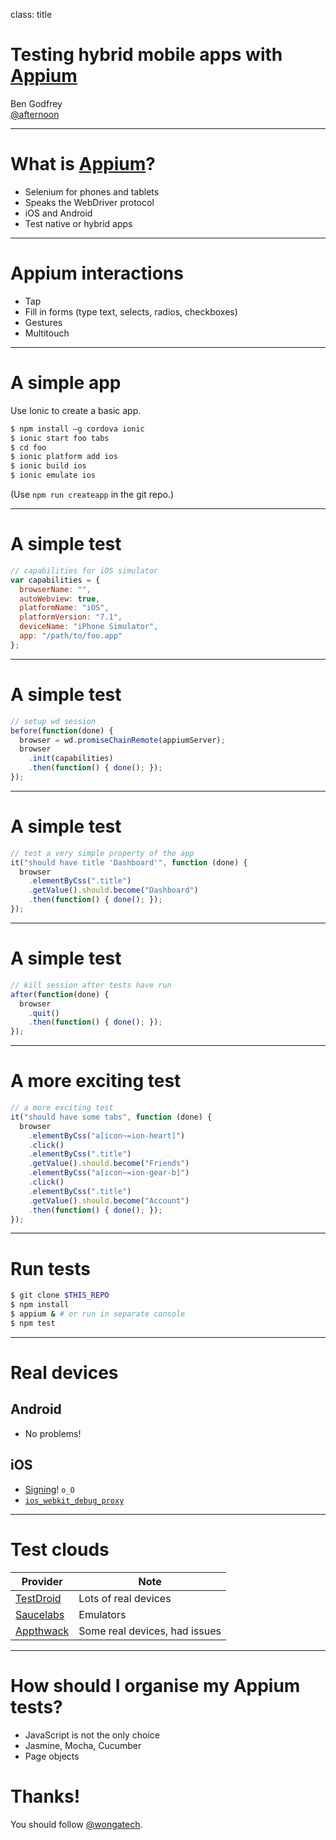 class: title

# Testing hybrid mobile apps with [Appium](http://appium.io/)

Ben Godfrey  
[@afternoon](http://twitter.com/afternoon)

---

# What is [Appium](http://appium.io/)?

- Selenium for phones and tablets
- Speaks the WebDriver protocol
- iOS and Android
- Test native or hybrid apps

---

# Appium interactions

- Tap
- Fill in forms (type text, selects, radios, checkboxes)
- Gestures
- Multitouch

---

# A simple app

Use Ionic to create a basic app.

```bash
$ npm install —g cordova ionic
$ ionic start foo tabs
$ cd foo
$ ionic platform add ios
$ ionic build ios
$ ionic emulate ios
```

(Use `npm run createapp` in the git repo.)

---

# A simple test

```javascript
// capabilities for iOS simulator
var capabilities = {
  browserName: "",
  autoWebview: true,
  platformName: "iOS",
  platformVersion: "7.1",
  deviceName: "iPhone Simulator",
  app: "/path/to/foo.app"
};
```

---

# A simple test

```javascript
// setup wd session
before(function(done) {
  browser = wd.promiseChainRemote(appiumServer);
  browser
    .init(capabilities)
    .then(function() { done(); });
});
```

---

# A simple test

```javascript
// test a very simple property of the app
it("should have title 'Dashboard'", function (done) {
  browser
    .elementByCss(".title")
    .getValue().should.become("Dashboard")
    .then(function() { done(); });
});
```

---

# A simple test

```javascript
// kill session after tests have run
after(function(done) {
  browser
    .quit()
    .then(function() { done(); });
});
```
---

# A more exciting test

```javascript
// a more exciting test
it("should have some tabs", function (done) {
  browser
    .elementByCss("a[icon~=ion-heart]")
    .click()
    .elementByCss(".title")
    .getValue().should.become("Friends")
    .elementByCss("a[icon~=ion-gear-b]")
    .click()
    .elementByCss(".title")
    .getValue().should.become("Account")
    .then(function() { done(); });
});
```

---

# Run tests

```bash
$ git clone $THIS_REPO
$ npm install
$ appium & # or run in separate console
$ npm test
```

---

# Real devices

## Android

- No problems!

## iOS

- [Signing](http://appium.io/slate/en/master/?javascript#appium-on-real-ios-devices)! `o_O`
- [`ios_webkit_debug_proxy`](https://github.com/google/ios-webkit-debug-proxy)

---

# Test clouds

Provider                           | Note
-----------------------------------|------------------------------
[TestDroid](http://testdroid.com/) | Lots of real devices
[Saucelabs](http://saucelabs.com/) | Emulators
[Appthwack](http://appthwack.com/) | Some real devices, had issues

---

# How should I organise my Appium tests?

- JavaScript is not the only choice
- Jasmine, Mocha, Cucumber
- Page objects

# Thanks!

You should follow [@wongatech](http://twitter.com/wongatech).
